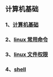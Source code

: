 ## 计算机基础

### 1、[计算机基础](./计算机基础)

### 2、[linux 常用命令](./linux常用命令)

### 3、[linux 文件权限](./linux文件权限)

### 4、[shell](./shell)
